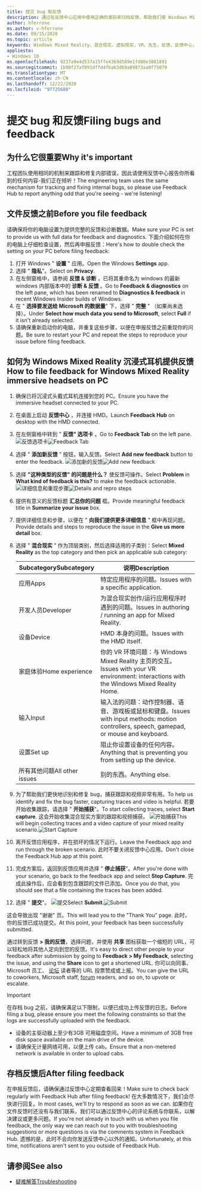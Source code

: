 ```yaml
---
title: 提交 bug 和反馈
description: 通过在反馈中心应用中使用正确的类别来归档反馈，帮助我们使 Windows Mixed Reality 更好。
author: hferrone
ms.author: v-hferrone
ms.date: 09/15/2020
ms.topic: article
keywords: Windows Mixed Reality，混合现实，虚拟现实，VR，先生，反馈，反馈中心，bug
appliesto:
- Windows 10
ms.openlocfilehash: 9237a9e4d537a15ffe4369d589e1fd80e3881891
ms.sourcegitcommit: 1b90f27af091dffd4fba63d69a89873aa0f75079
ms.translationtype: MT
ms.contentlocale: zh-CN
ms.lasthandoff: 12/22/2020
ms.locfileid: "97725688"
---
```

# <a name="filing-bugs-and-feedback"></a><span data-ttu-id="1e24c-104">提交 bug 和反馈</span><span class="sxs-lookup"><span data-stu-id="1e24c-104">Filing bugs and feedback</span></span>

## <a name="why-its-important"></a><span data-ttu-id="1e24c-105">为什么它很重要</span><span class="sxs-lookup"><span data-stu-id="1e24c-105">Why it's important</span></span>

<span data-ttu-id="1e24c-106">工程团队使用相同的机制来跟踪和修复内部错误，因此请使用反馈中心报告你所看到的任何内容-我们正在倾听！</span><span class="sxs-lookup"><span data-stu-id="1e24c-106">The engineering team uses the same mechanism for tracking and fixing internal bugs, so please use Feedback Hub to report anything odd that you're seeing - we're listening!</span></span>

## <a name="before-you-file-feedback"></a><span data-ttu-id="1e24c-107">文件反馈之前</span><span class="sxs-lookup"><span data-stu-id="1e24c-107">Before you file feedback</span></span>

<span data-ttu-id="1e24c-108">请确保将你的电脑设置为提供完整的反馈和诊断数据。</span><span class="sxs-lookup"><span data-stu-id="1e24c-108">Make sure your PC is set to provide us with full data for feedback and diagnostics.</span></span> <span data-ttu-id="1e24c-109">下面介绍如何在你的电脑上仔细检查设置，然后再申报反馈：</span><span class="sxs-lookup"><span data-stu-id="1e24c-109">Here's how to double check the setting on your PC before filing feedback:</span></span>

1. <span data-ttu-id="1e24c-110">打开 Windows " **设置** " 应用。</span><span class="sxs-lookup"><span data-stu-id="1e24c-110">Open the Windows **Settings** app.</span></span>
2. <span data-ttu-id="1e24c-111">选择 " **隐私**"。</span><span class="sxs-lookup"><span data-stu-id="1e24c-111">Select on **Privacy**.</span></span>
3. <span data-ttu-id="1e24c-112">在左侧窗格中，请参阅 **反馈 & 诊断** ，已将其重命名为 windows 的最新 windows 内部版本中的 **诊断 & 反馈** 。</span><span class="sxs-lookup"><span data-stu-id="1e24c-112">Go to **Feedback & diagnostics** on the left pane, which has been renamed to **Diagnostics & feedback** in recent Windows Insider builds of Windows.</span></span>
4. <span data-ttu-id="1e24c-113">在 " **选择要发送给 Microsoft 的数据量**" 下，选择 " **完整** " （如果尚未选择）。</span><span class="sxs-lookup"><span data-stu-id="1e24c-113">Under **Select how much data you send to Microsoft**, select **Full** if it isn't already selected.</span></span>
5. <span data-ttu-id="1e24c-114">请确保重新启动你的电脑，并重复这些步骤，以便在申报反馈之前重现你的问题。</span><span class="sxs-lookup"><span data-stu-id="1e24c-114">Be sure to restart your PC and repeat the steps to reproduce your issue before filing feedback.</span></span>

## <a name="how-to-file-feedback-for-windows-mixed-reality-immersive-headsets-on-pc"></a><span data-ttu-id="1e24c-115">如何为 Windows Mixed Reality 沉浸式耳机提供反馈</span><span class="sxs-lookup"><span data-stu-id="1e24c-115">How to file feedback for Windows Mixed Reality immersive headsets on PC</span></span>

1. <span data-ttu-id="1e24c-116">确保已将沉浸式头戴式耳机连接到您的 PC。</span><span class="sxs-lookup"><span data-stu-id="1e24c-116">Ensure you have the immersive headset connected to your PC.</span></span>
2. <span data-ttu-id="1e24c-117">在桌面上启动 **反馈中心** ，并连接 HMD。</span><span class="sxs-lookup"><span data-stu-id="1e24c-117">Launch **Feedback Hub** on desktop with the HMD connected.</span></span>
3. <span data-ttu-id="1e24c-118">在左侧窗格中转到 " **反馈" 选项卡** 。</span><span class="sxs-lookup"><span data-stu-id="1e24c-118">Go to **Feedback Tab** on the left pane.</span></span> <span data-ttu-id="1e24c-119">![反馈选项卡](images/feedback1.png)</span><span class="sxs-lookup"><span data-stu-id="1e24c-119">![Feedback Tab](images/feedback1.png)</span></span> 
4. <span data-ttu-id="1e24c-120">选择 " **添加新反馈** " 按钮，输入反馈。</span><span class="sxs-lookup"><span data-stu-id="1e24c-120">Select **Add new feedback** button to enter the feedback.</span></span> <span data-ttu-id="1e24c-121">![添加新的反馈](images/feedback2.png)</span><span class="sxs-lookup"><span data-stu-id="1e24c-121">![Add new feedback](images/feedback2.png)</span></span>
5. <span data-ttu-id="1e24c-122">选择 **"这种类型的反馈" 的问题是什么？** 使反馈可操作。</span><span class="sxs-lookup"><span data-stu-id="1e24c-122">Select **Problem** in **What kind of feedback is this?** to make the feedback actionable.</span></span> <span data-ttu-id="1e24c-123">![详细信息和重现步骤](images/feedback3.png)</span><span class="sxs-lookup"><span data-stu-id="1e24c-123">![Details and repro steps](images/feedback3.png)</span></span>
6. <span data-ttu-id="1e24c-124">提供有意义的反馈标题 **汇总你的问题** 框。</span><span class="sxs-lookup"><span data-stu-id="1e24c-124">Provide meaningful feedback title in **Summarize your issue** box.</span></span>
7. <span data-ttu-id="1e24c-125">提供详细信息和步骤，以便在 " **向我们提供更多详细信息** " 框中再现问题。</span><span class="sxs-lookup"><span data-stu-id="1e24c-125">Provide details and steps to reproduce the issue in the **Give us more detail** box.</span></span>
8. <span data-ttu-id="1e24c-126">选择 " **混合现实** " 作为顶层类别，然后选择适用的子类别：</span><span class="sxs-lookup"><span data-stu-id="1e24c-126">Select **Mixed Reality** as the top category and then pick an applicable sub category:</span></span>

   | <span data-ttu-id="1e24c-127">Subcategory</span><span class="sxs-lookup"><span data-stu-id="1e24c-127">Subcategory</span></span>      | <span data-ttu-id="1e24c-128">说明</span><span class="sxs-lookup"><span data-stu-id="1e24c-128">Description</span></span>                                                                           |
   |------------------|---------------------------------------------------------------------------------------|
   | <span data-ttu-id="1e24c-129">应用</span><span class="sxs-lookup"><span data-stu-id="1e24c-129">Apps</span></span>             | <span data-ttu-id="1e24c-130">特定应用程序的问题。</span><span class="sxs-lookup"><span data-stu-id="1e24c-130">Issues with a specific application.</span></span>                                                   |
   | <span data-ttu-id="1e24c-131">开发人员</span><span class="sxs-lookup"><span data-stu-id="1e24c-131">Developer</span></span>        | <span data-ttu-id="1e24c-132">为混合现实创作/运行应用程序时遇到的问题。</span><span class="sxs-lookup"><span data-stu-id="1e24c-132">Issues in authoring / running an app for Mixed Reality.</span></span>                               |
   | <span data-ttu-id="1e24c-133">设备</span><span class="sxs-lookup"><span data-stu-id="1e24c-133">Device</span></span>           | <span data-ttu-id="1e24c-134">HMD 本身的问题。</span><span class="sxs-lookup"><span data-stu-id="1e24c-134">Issues with the HMD itself.</span></span>                                                           |
   | <span data-ttu-id="1e24c-135">家庭体验</span><span class="sxs-lookup"><span data-stu-id="1e24c-135">Home experience</span></span>  | <span data-ttu-id="1e24c-136">你的 VR 环境问题：与 Windows Mixed Reality 主页的交互。</span><span class="sxs-lookup"><span data-stu-id="1e24c-136">Issues with your VR environment: interactions with the Windows Mixed Reality Home.</span></span>    |
   | <span data-ttu-id="1e24c-137">输入</span><span class="sxs-lookup"><span data-stu-id="1e24c-137">Input</span></span>            | <span data-ttu-id="1e24c-138">输入法的问题：动作控制器、语音、游戏板或鼠标和键盘。</span><span class="sxs-lookup"><span data-stu-id="1e24c-138">Issues with input methods: motion controllers, speech, gamepad, or mouse and keyboard.</span></span>|
   | <span data-ttu-id="1e24c-139">设置</span><span class="sxs-lookup"><span data-stu-id="1e24c-139">Set up</span></span>           | <span data-ttu-id="1e24c-140">阻止你设置设备的任何内容。</span><span class="sxs-lookup"><span data-stu-id="1e24c-140">Anything that is preventing you from setting up the device.</span></span>                           |
   | <span data-ttu-id="1e24c-141">所有其他问题</span><span class="sxs-lookup"><span data-stu-id="1e24c-141">All other issues</span></span> | <span data-ttu-id="1e24c-142">别的东西。</span><span class="sxs-lookup"><span data-stu-id="1e24c-142">Anything else.</span></span>                                                                        |

9. <span data-ttu-id="1e24c-143">为了帮助我们更快地识别和修复 bug，捕获跟踪和视频非常有用。</span><span class="sxs-lookup"><span data-stu-id="1e24c-143">To help us identify and fix the bug faster, capturing traces and video is helpful.</span></span> <span data-ttu-id="1e24c-144">若要开始收集跟踪，请选择 " **开始捕获**"。</span><span class="sxs-lookup"><span data-stu-id="1e24c-144">To start collecting traces, select **Start capture**.</span></span> <span data-ttu-id="1e24c-145">这会开始收集混合现实方案的跟踪和视频捕获。 ![开始捕获](images/feedback4.png)</span><span class="sxs-lookup"><span data-stu-id="1e24c-145">This will begin collecting traces and a video capture of your mixed reality scenario.![Start Capture](images/feedback4.png)</span></span>
10. <span data-ttu-id="1e24c-146">离开反馈应用程序，并在损坏的情况下运行。</span><span class="sxs-lookup"><span data-stu-id="1e24c-146">Leave the Feedback app and run through the broken scenario.</span></span> <span data-ttu-id="1e24c-147">此时不要关闭反馈中心应用。</span><span class="sxs-lookup"><span data-stu-id="1e24c-147">Don't close the Feedback Hub app at this point.</span></span>
11. <span data-ttu-id="1e24c-148">完成方案后，返回到反馈应用并选择 " **停止捕获**"。</span><span class="sxs-lookup"><span data-stu-id="1e24c-148">After you're done with your scenario, go back to the feedback app and select **Stop Capture**.</span></span> <span data-ttu-id="1e24c-149">完成此操作后，应会看到包含跟踪的文件已添加。</span><span class="sxs-lookup"><span data-stu-id="1e24c-149">Once you do that, you should see that a file containing the traces has been added.</span></span>
12. <span data-ttu-id="1e24c-150">选择 " **提交**"。 ![提交](images/feedback5.png)</span><span class="sxs-lookup"><span data-stu-id="1e24c-150">Select **Submit**.![Submit](images/feedback5.png)</span></span>

<span data-ttu-id="1e24c-151">这会导致出现 "谢谢" 页。</span><span class="sxs-lookup"><span data-stu-id="1e24c-151">This will lead you to the "Thank You" page.</span></span> <span data-ttu-id="1e24c-152">此时，你的反馈已成功提交。</span><span class="sxs-lookup"><span data-stu-id="1e24c-152">At this point, your feedback has been successfully submitted.</span></span>

<span data-ttu-id="1e24c-153">通过转到反馈 **> 我的反馈**，选择问题，并使用 **共享** 图标获取一个缩短的 URL，可以轻松地将其他人定向到您的反馈。</span><span class="sxs-lookup"><span data-stu-id="1e24c-153">It's easy to direct other people to your feedback after submission by going to **Feedback > My Feedback**, selecting the issue, and using the **Share** icon to get a shortened URL.</span></span> <span data-ttu-id="1e24c-154">你可以向同事、Microsoft 员工、 [论坛](https://forums.hololens.com/) 读者等的 URL 投票赞成或上报。</span><span class="sxs-lookup"><span data-stu-id="1e24c-154">You can give the URL to coworkers, Microsoft staff, [forum](https://forums.hololens.com/) readers, and so on, to upvote or escalate.</span></span>

> [!IMPORTANT]
> <span data-ttu-id="1e24c-155">在存档 bug 之前，请确保满足以下限制，以便已成功上传反馈的日志。</span><span class="sxs-lookup"><span data-stu-id="1e24c-155">Before filing a bug, please ensure you meet the following constraints so that the logs are successfully uploaded with the feedback.</span></span>
>    * <span data-ttu-id="1e24c-156">设备的主驱动器上至少有3GB 可用磁盘空间。</span><span class="sxs-lookup"><span data-stu-id="1e24c-156">Have a minimum of 3GB free disk space available on the main drive of the device.</span></span>
>    * <span data-ttu-id="1e24c-157">请确保无计量网络可用，以便上传 cab。</span><span class="sxs-lookup"><span data-stu-id="1e24c-157">Ensure that a non-metered network is available in order to upload cabs.</span></span>

## <a name="after-filing-feedback"></a><span data-ttu-id="1e24c-158">存档反馈后</span><span class="sxs-lookup"><span data-stu-id="1e24c-158">After filing feedback</span></span>

<span data-ttu-id="1e24c-159">在申报反馈后，请确保通过反馈中心定期查看回来！</span><span class="sxs-lookup"><span data-stu-id="1e24c-159">Make sure to check back regularly with Feedback Hub after filing feedback!</span></span> <span data-ttu-id="1e24c-160">在大多数情况下，我们会尽快进行回复。</span><span class="sxs-lookup"><span data-stu-id="1e24c-160">In most cases, we'll try to respond as soon as we can.</span></span> <span data-ttu-id="1e24c-161">如果你在文件反馈时还没有与我们联系，我们可以通过反馈中心的评论系统与你联系，以解决建议或更多问题。</span><span class="sxs-lookup"><span data-stu-id="1e24c-161">If you're not already in touch with us when you file feedback, the only way we can reach out to you with troubleshooting suggestions or more questions is via the comments system in Feedback Hub.</span></span> <span data-ttu-id="1e24c-162">遗憾的是，此时不会向你发送反馈中心以外的通知。</span><span class="sxs-lookup"><span data-stu-id="1e24c-162">Unfortunately, at this time, notifications aren't sent to you outside of Feedback Hub.</span></span>

## <a name="see-also"></a><span data-ttu-id="1e24c-163">请参阅</span><span class="sxs-lookup"><span data-stu-id="1e24c-163">See also</span></span>

* [<span data-ttu-id="1e24c-164">疑难解答</span><span class="sxs-lookup"><span data-stu-id="1e24c-164">Troubleshooting</span></span>](troubleshooting-windows-mixed-reality.md)